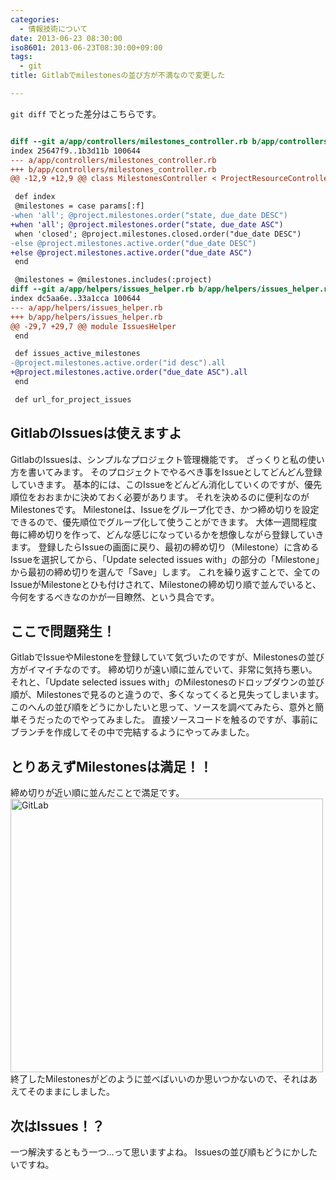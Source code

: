 ```yaml
---
categories:
  - 情報技術について
date: 2013-06-23 08:30:00
iso8601: 2013-06-23T08:30:00+09:00
tags:
  - git
title: Gitlabでmilestonesの並び方が不満なので変更した

---
```


`git diff` でとった差分はこちらです。 

```diff

diff --git a/app/controllers/milestones_controller.rb b/app/controllers/milestones_controller.rb
index 25647f9..1b3d11b 100644
--- a/app/controllers/milestones_controller.rb
+++ b/app/controllers/milestones_controller.rb
@@ -12,9 +12,9 @@ class MilestonesController < ProjectResourceController

 def index
 @milestones = case params[:f]
-when 'all'; @project.milestones.order("state, due_date DESC")
+when 'all'; @project.milestones.order("state, due_date ASC")
 when 'closed'; @project.milestones.closed.order("due_date DESC")
-else @project.milestones.active.order("due_date DESC")
+else @project.milestones.active.order("due_date ASC")
 end

 @milestones = @milestones.includes(:project)
diff --git a/app/helpers/issues_helper.rb b/app/helpers/issues_helper.rb
index dc5aa6e..33a1cca 100644
--- a/app/helpers/issues_helper.rb
+++ b/app/helpers/issues_helper.rb
@@ -29,7 +29,7 @@ module IssuesHelper
 end

 def issues_active_milestones
-@project.milestones.active.order("id desc").all
+@project.milestones.active.order("due_date ASC").all
 end

 def url_for_project_issues
``` 

## GitlabのIssuesは使えますよ
GitlabのIssuesは、シンプルなプロジェクト管理機能です。
ざっくりと私の使い方を書いてみます。
そのプロジェクトでやるべき事をIssueとしてどんどん登録していきます。
基本的には、このIssueをどんどん消化していくのですが、優先順位をおおまかに決めておく必要があります。
それを決めるのに便利なのがMilestonesです。
Milestoneは、Issueをグループ化でき、かつ締め切りを設定できるので、優先順位でグループ化して使うことができます。
大体一週間程度毎に締め切りを作って、どんな感じになっているかを想像しながら登録していきます。
登録したらIssueの画面に戻り、最初の締め切り（Milestone）に含めるIssueを選択してから、「Update selected issues with」の部分の「Milestone」から最初の締め切りを選んで「Save」します。
これを繰り返すことで、全てのIssueがMilestoneとひも付けされて、Milestoneの締め切り順で並んでいると、今何をするべきなのかが一目瞭然、という具合です。

## ここで問題発生！
GitlabでIssueやMilestoneを登録していて気づいたのですが、Milestonesの並び方がイマイチなのです。
締め切りが遠い順に並んでいて、非常に気持ち悪い。
それと、「Update selected issues with」のMilestonesのドロップダウンの並び順が、Milestonesで見るのと違うので、多くなってくると見失ってしまいます。
このへんの並び順をどうにかしたいと思って、ソースを調べてみたら、意外と簡単そうだったのでやってみました。
直接ソースコードを触るのですが、事前にブランチを作成してその中で完結するようにやってみました。

## とりあえずMilestonesは満足！！
締め切りが近い順に並んだことで満足です。 <a href="http://www.flickr.com/photos/33967289@N07/9109976374/" title="GitLab by nqou.net, on Flickr"><img src="http://farm4.staticflickr.com/3794/9109976374_c2cdf3ac96.jpg" width="500" height="438" alt="GitLab"></a>
終了したMilestonesがどのように並べばいいのか思いつかないので、それはあえてそのままにしました。

## 次はIssues！？
一つ解決するともう一つ…って思いますよね。
Issuesの並び順もどうにかしたいですね。
